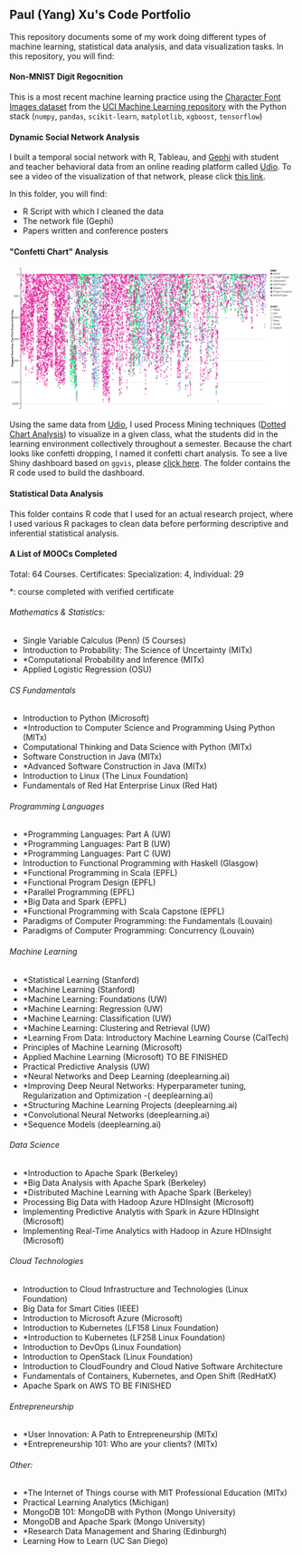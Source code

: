 ## Paul (Yang) Xu's Code Portfolio

This repository documents some of my work doing different types of machine learning, statistical data analysis, and data visualization tasks. In this repository, you will find:

#### Non-MNIST Digit Regocnition

This is a most recent machine learning practice using the [Character Font Images dataset](https://archive.ics.uci.edu/ml/datasets/Character+Font+Images) from the [UCI Machine Learning repository](https://archive.ics.uci.edu/ml/index.php) with the Python stack (`numpy`, `pandas`, `scikit-learn`, `matplotlib`, `xgboost`, `tensorflow`)

#### Dynamic Social Network Analysis

I built a temporal social network with R, Tableau, and [Gephi](https://archive.ics.uci.edu/ml/datasets/Character+Font+Images) with student and teacher behavioral data from an online reading platform called [Udio](http://cet.cast.org/research-overview/udio-literacy-intervention/). To see a video of the visualization of that network, please click [this link](https://www.youtube.com/watch?v=FnpdwZ_oJnE).

In this folder, you will find:

- R Script with which I cleaned the data
- The network file (Gephi)
- Papers written and conference posters

#### "Confetti Chart" Analysis

![confetti chart](Confetti_Chart/confetti.png)

Using the same data from [Udio](http://cet.cast.org/research-overview/udio-literacy-intervention/), I used Process Mining techniques ([Dotted Chart Analysis](https://www.futurelearn.com/courses/process-mining/0/steps/15627)) to visualize in a given class, what the students did in the learning environment collectively throughout a semester. Because the chart looks like confetti dropping, I named it confetti chart analysis. To see a live Shiny dashboard based on `ggvis`, please [click here](https://paulxu.shinyapps.io/udio/). The folder contains the R code used to build the dashboard.

#### Statistical Data Analysis

This folder contains R code that I used for an actual research project, where I used various R packages to clean data before performing descriptive and inferential statistical analysis.

#### A List of MOOCs Completed

Total: 64 Courses.  Certificates: Specialization: 4, Individual: 29

*: course completed with verified certificate

###### Mathematics & Statistics:

- Single Variable Calculus (Penn) (5 Courses)
- Introduction to Probability: The Science of Uncertainty (MITx)
- *Computational Probability and Inference (MITx)
- Applied Logistic Regression (OSU)

###### CS Fundamentals

- Introduction to Python (Microsoft)
- *Introduction to Computer Science and Programming Using Python (MITx)
- Computational Thinking and Data Science with Python (MITx)
- Software Construction in Java (MITx)
- *Advanced Software Construction in Java (MITx)
- Introduction to Linux (The Linux Foundation)
- Fundamentals of Red Hat Enterprise Linux (Red Hat)

###### Programming Languages

- *Programming Languages: Part A (UW)
- *Programming Languages: Part B (UW)
- *Programming Languages: Part C (UW)
- Introduction to Functional Programming with Haskell (Glasgow)
- *Functional Programming in Scala (EPFL)
- *Functional Program Design (EPFL)
- *Parallel Programming (EPFL)
- *Big Data and Spark (EPFL)
- *Functional Programming with Scala Capstone (EPFL)
- Paradigms of Computer Programming: the Fundamentals (Louvain)
- Paradigms of Computer Programming: Concurrency (Louvain)

###### Machine Learning

- *Statistical Learning (Stanford)
- *Machine Learning (Stanford)
- *Machine Learning: Foundations (UW)
- *Machine Learning: Regression (UW)
- *Machine Learning: Classification (UW)
- *Machine Learning: Clustering and Retrieval (UW)
- *Learning From Data: Introductory Machine Learning Course (CalTech)
- Principles of Machine Learning (Microsoft)
- Applied Machine Learning (Microsoft)  TO BE FINISHED
- Practical Predictive Analysis (UW)
- *Neural Networks and Deep Learning (deeplearning.ai)
- *Improving Deep Neural Networks: Hyperparameter tuning, Regularization and Optimization -( deeplearning.ai)
- *Structuring Machine Learning Projects (deeplearning.ai)
- *Convolutional Neural Networks (deeplearning.ai)
- *Sequence Models (deeplearning.ai)

###### Data Science

- *Introduction to Apache Spark (Berkeley)
- *Big Data Analysis with Apache Spark (Berkeley)
- *Distributed Machine Learning with Apache Spark (Berkeley)
- Processing Big Data with Hadoop Azure HDInsight (Microsoft)
- Implementing Predictive Analytis with Spark in Azure HDInsight (Microsoft)
- Implementing Real-Time Analytics with Hadoop in Azure HDInsight (Microsoft)

###### Cloud Technologies

- Introduction to Cloud Infrastructure and Technologies (Linux Foundation)
- Big Data for Smart Cities (IEEE)
- Introduction to Microsoft Azure (Microsoft)
- Introduction to Kubernetes (LF158 Linux Foundation) 
- *Introduction to Kubernetes (LF258 Linux Foundation)
- Introduction to DevOps (Linux Foundation)
- Introduction to OpenStack (Linux Foundation)
- Introduction to CloudFoundry and Cloud Native Software Architecture
- Fundamentals of Containers, Kubernetes, and Open Shift (RedHatX)
- Apache Spark on AWS TO BE FINISHED

###### Entrepreneurship

- *User Innovation: A Path to Entrepreneurship (MITx)
- *Entrepreneurship 101: Who are your clients? (MITx)

###### Other:

- *The Internet of Things course with MIT Professional Education (MITx)
- Practical Learning Analytics  (Michigan)
- MongoDB 101: MongoDB with Python (Mongo University)
- MongoDB and Apache Spark (Mongo University)
- *Research Data Management and Sharing (Edinburgh)
- Learning How to Learn  (UC San Diego)